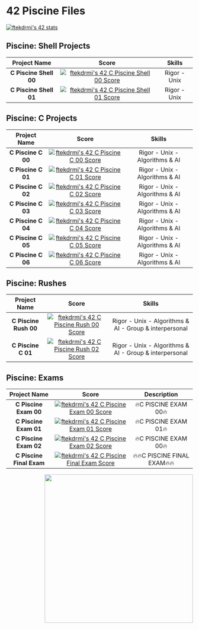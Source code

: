 # 42 Piscine Files

[![ftekdrmi's 42 stats](https://badge42.vercel.app/api/v2/cle46euof00060gl9wgxhrn8a/stats?cursusId=9&coalitionId=piscine)](https://github.com/JaeSeoKim/badge42)

## Piscine: Shell Projects

| Project Name        | Score           | Skills  |
| :-------------: |:-------------:| :-----:|
| **C Piscine Shell 00**      | [![ftekdrmi's 42 C Piscine Shell 00 Score](https://badge42.vercel.app/api/v2/cle46euof00060gl9wgxhrn8a/project/2380539)](https://github.com/JaeSeoKim/badge42) | Rigor - Unix |
| **C Piscine Shell 01**      | [![ftekdrmi's 42 C Piscine Shell 01 Score](https://badge42.vercel.app/api/v2/cle46euof00060gl9wgxhrn8a/project/2382622)](https://github.com/JaeSeoKim/badge42) |   Rigor - Unix |

## Piscine: C Projects

| Project Name        | Score           | Skills  |
| :-------------: |:-------------:| :-----:|
| **C Piscine C 00**      | [![ftekdrmi's 42 C Piscine C 00 Score](https://badge42.vercel.app/api/v2/cle46euof00060gl9wgxhrn8a/project/2385858)](https://github.com/JaeSeoKim/badge42) | Rigor - Unix - Algorithms & AI |
| **C Piscine C 01**      | [![ftekdrmi's 42 C Piscine C 01 Score](https://badge42.vercel.app/api/v2/cle46euof00060gl9wgxhrn8a/project/2389286)](https://github.com/JaeSeoKim/badge42) |   Rigor - Unix - Algorithms & AI |
| **C Piscine C 02** | [![ftekdrmi's 42 C Piscine C 02 Score](https://badge42.vercel.app/api/v2/cle46euof00060gl9wgxhrn8a/project/2393101)](https://github.com/JaeSeoKim/badge42) |    Rigor - Unix - Algorithms & AI |
| **C Piscine C 03** | [![ftekdrmi's 42 C Piscine C 03 Score](https://badge42.vercel.app/api/v2/cle46euof00060gl9wgxhrn8a/project/2394732)](https://github.com/JaeSeoKim/badge42)      |    Rigor - Unix - Algorithms & AI |
| **C Piscine C 04** | [![ftekdrmi's 42 C Piscine C 04 Score](https://badge42.vercel.app/api/v2/cle46euof00060gl9wgxhrn8a/project/2397585)](https://github.com/JaeSeoKim/badge42)      |    Rigor - Unix - Algorithms & AI |
| **C Piscine C 05** | [![ftekdrmi's 42 C Piscine C 05 Score](https://badge42.vercel.app/api/v2/cle46euof00060gl9wgxhrn8a/project/2399254)](https://github.com/JaeSeoKim/badge42)      |   Rigor - Unix - Algorithms & AI |
| **C Piscine C 06** | [![ftekdrmi's 42 C Piscine C 06 Score](https://badge42.vercel.app/api/v2/cle46euof00060gl9wgxhrn8a/project/2400497)](https://github.com/JaeSeoKim/badge42)      |   Rigor - Unix - Algorithms & AI |

## Piscine: Rushes

| Project Name        | Score           | Skills  |
| :-------------: |:-------------:| :-----:|
| **C Piscine Rush 00** | [![ftekdrmi's 42 C Piscine Rush 00 Score](https://badge42.vercel.app/api/v2/cle46euof00060gl9wgxhrn8a/project/2385941)](https://github.com/JaeSeoKim/badge42)      |   Rigor - Unix - Algorithms & AI - Group & interpersonal |
| **C Piscine C 01** | [![ftekdrmi's 42 C Piscine Rush 02 Score](https://badge42.vercel.app/api/v2/cle46euof00060gl9wgxhrn8a/project/2400965)](https://github.com/JaeSeoKim/badge42)      |   Rigor - Unix - Algorithms & AI - Group & interpersonal|

## Piscine: Exams

| Project Name        | Score           | Description  |
| :-------------: |:-------------:| :-----:|
| **C Piscine Exam 00** | [![ftekdrmi's 42 C Piscine Exam 00 Score](https://badge42.vercel.app/api/v2/cle46euof00060gl9wgxhrn8a/project/2385940)](https://github.com/JaeSeoKim/badge42)      |   🔥C PISCINE EXAM 00🔥 |
| **C Piscine Exam 01** | [![ftekdrmi's 42 C Piscine Exam 01 Score](https://badge42.vercel.app/api/v2/cle46euof00060gl9wgxhrn8a/project/2394611)](https://github.com/JaeSeoKim/badge42)      |   🔥C PISCINE EXAM 01🔥 |
| **C Piscine Exam 02** | [![ftekdrmi's 42 C Piscine Exam 02 Score](https://badge42.vercel.app/api/v2/cle46euof00060gl9wgxhrn8a/project/2400443)](https://github.com/JaeSeoKim/badge42)      |   🔥C PISCINE EXAM 00🔥 |
| **C Piscine Final Exam** | [![ftekdrmi's 42 C Piscine Final Exam Score](https://badge42.vercel.app/api/v2/cle46euof00060gl9wgxhrn8a/project/2406233)](https://github.com/JaeSeoKim/badge42)      |   🔥🔥C PISCINE FINAL EXAM🔥🔥 |

<img src="https://upload.wikimedia.org/wikipedia/commons/thumb/8/8d/42_Logo.svg/2048px-42_Logo.svg.png" align="right" height="400">
